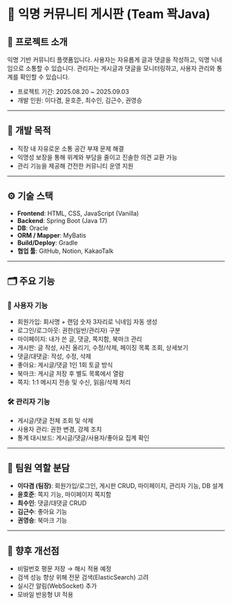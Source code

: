 # 📌 익명 커뮤니티 게시판 (Team 꽉Java)

## 📖 프로젝트 소개
익명 기반 커뮤니티 플랫폼입니다.
사용자는 자유롭게 글과 댓글을 작성하고, 익명 닉네임으로 소통할 수 있습니다.
관리자는 게시글과 댓글을 모니터링하고, 사용자 관리와 통계를 확인할 수 있습니다.

- 프로젝트 기간: 2025.08.20 ~ 2025.09.03
- 개발 인원: 이다겸, 윤호준, 최수인, 김근수, 권영승

---

## 🚀 개발 목적
- 직장 내 자유로운 소통 공간 부재 문제 해결
- 익명성 보장을 통해 위계와 부담을 줄이고 진솔한 의견 교환 가능
- 관리 기능을 제공해 건전한 커뮤니티 운영 지원

---

## ⚙️ 기술 스택
- **Frontend**: HTML, CSS, JavaScript (Vanilla)
- **Backend**: Spring Boot (Java 17)
- **DB**: Oracle
- **ORM / Mapper**: MyBatis
- **Build/Deploy**: Gradle
- **협업 툴**: GitHub, Notion, KakaoTalk

---

## 🗂️ 주요 기능
### 👤 사용자 기능
- 회원가입: 회사명 + 랜덤 숫자 3자리로 닉네임 자동 생성
- 로그인/로그아웃: 권한(일반/관리자) 구분
- 마이페이지: 내가 쓴 글, 댓글, 쪽지함, 북마크 관리
- 게시판: 글 작성, 사진 올리기, 수정/삭제, 페이징 목록 조회, 상세보기
- 댓글/대댓글: 작성, 수정, 삭제
- 좋아요: 게시글/댓글 1인 1회 토글 방식
- 북마크: 게시글 저장 후 별도 목록에서 열람
- 쪽지: 1:1 메시지 전송 및 수신, 읽음/삭제 처리

### 🛠️ 관리자 기능
- 게시글/댓글 전체 조회 및 삭제
- 사용자 관리: 권한 변경, 강제 조치
- 통계 대시보드: 게시글/댓글/사용자/좋아요 집계 확인

---


## 👥 팀원 역할 분담
- **이다겸 (팀장)**: 회원가입/로그인, 게시판 CRUD, 마이페이지, 관리자 기능, DB 설계  
- **윤호준**: 쪽지 기능, 마이페이지 쪽지함
- **최수인**: 댓글/대댓글 CRUD
- **김근수**: 좋아요 기능
- **권영승**: 북마크 기능

---

## 📝 향후 개선점
- 비밀번호 평문 저장 → 해시 적용 예정
- 검색 성능 향상 위해 전문 검색(ElasticSearch) 고려
- 실시간 알림(WebSocket) 추가
- 모바일 반응형 UI 적용
